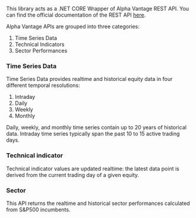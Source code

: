 This library acts as a .NET CORE Wrapper of Alpha Vantage REST API. You can find the official documentation of the REST API [here](https://www.alphavantage.co/documentation/).

Alpha Vantage APIs are grouped into three categories:
1. Time Series Data
2. Technical Indicators
3. Sector Performances   

### Time Series Data
Time Series Data provides realtime and historical equity data in four different temporal resolutions:
1. Intraday
2. Daily
3. Weekly
4. Monthly  

Daily, weekly, and monthly time series contain up to 20 years of historical data. Intraday time series typically span the past 10 to 15 active trading days.  

### Technical indicator
Technical indicator values are updated realtime: the latest data point is derived from the current trading day of a given equity.  

### Sector
This API returns the realtime and historical sector performances calculated from S&P500 incumbents.  
